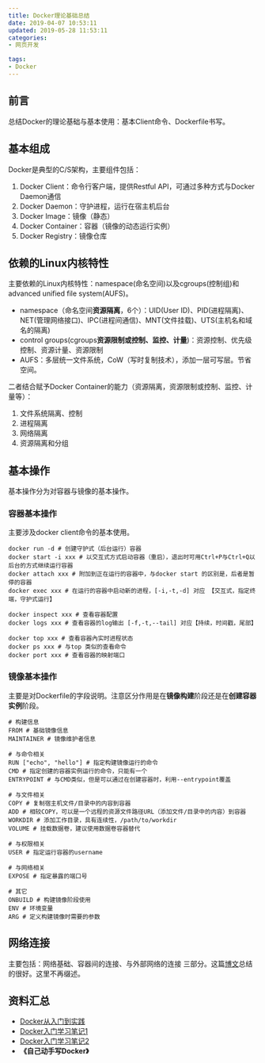 ```yaml
---
title: Docker理论基础总结
date: 2019-04-07 10:53:11
updated: 2019-05-28 11:53:11
categories:
- 网页开发

tags:
- Docker
---
```


## 前言
总结Docker的理论基础与基本使用：基本Client命令、Dockerfile书写。

<!-- more -->
## 基本组成
Docker是典型的C/S架构，主要组件包括：
1. Docker Client：命令行客户端，提供Restful API，可通过多种方式与Docker Daemon通信
2. Docker Daemon：守护进程，运行在宿主机后台
3. Docker Image：镜像（静态）
4. Docker Container：容器（镜像的动态运行实例）
5. Docker Registry：镜像仓库

## 依赖的Linux内核特性
主要依赖的Linux内核特性：namespace(命名空间)以及cgroups(控制组)和advanced unified file system(AUFS)。
- namespace（命名空间**资源隔离**，6个）：UID(User ID)、PID(进程隔离)、NET(管理网络接口)、IPC(进程间通信)、MNT(文件挂载)、UTS(主机名和域名的隔离)
- control groups(cgroups**资源限制或控制、监控、计量**)：资源控制、优先级控制、资源计量、资源限制
- AUFS：多层统一文件系统，CoW（写时复制技术），添加一层可写层。节省空间。

二者结合赋予Docker Container的能力（资源隔离，资源限制或控制、监控、计量等）：
1. 文件系统隔离、控制
2. 进程隔离
3. 网络隔离
4. 资源隔离和分组

## 基本操作
基本操作分为对容器与镜像的基本操作。

### 容器基本操作
主要涉及docker client命令的基本使用。
```shell
docker run -d # 创建守护式（后台运行）容器
docker start -i xxx # 以交互式方式启动容器（重启），退出时可用Ctrl+P与Ctrl+Q以后台的方式继续运行容器
docker attach xxx # 附加到正在运行的容器中，与docker start 的区别是，后者是暂停的容器
docker exec xxx # 在运行的容器中启动新的进程，[-i,-t,-d] 对应 【交互式，指定终端，守护式运行】

docker inspect xxx # 查看容器配置
docker logs xxx # 查看容器的log输出 [-f,-t,--tail] 对应【持续，时间戳，尾部】

docker top xxx # 查看容器內实时进程状态
docker ps xxx # 与top 类似的查看命令
docker port xxx # 查看容器的映射端口
```

### 镜像基本操作
主要是对Dockerfile的字段说明。注意区分作用是在**镜像构建**阶段还是在**创建容器实例**阶段。
```shell
# 构建信息
FROM # 基础镜像信息
MAINTAINER # 镜像维护者信息

# 与命令相关
RUN ["echo", "hello"] # 指定构建镜像运行的命令
CMD # 指定创建的容器实例运行的命令，只能有一个
ENTRYPOINT # 与CMD类似，但是可以通过在创建容器时，利用--entrypoint覆盖

# 与文件相关
COPY # 复制宿主机文件/目录中的内容到容器
ADD # 相较COPY，可以是一个远程的资源文件路径URL（添加文件/目录中的内容）到容器
WORKDIR # 添加工作目录，具有连续性，/path/to/workdir
VOLUME # 挂载数据卷，建议使用数据卷容器替代

# 与权限相关
USER # 指定运行容器的username

# 与网络相关
EXPOSE # 指定暴露的端口号

# 其它
ONBUILD # 构建镜像阶段使用
ENV # 环境变量
ARG # 定义构建镜像时需要的参数
```

## 网络连接
主要包括：网络基础、容器间的连接、与外部网络的连接 三部分。这篇[博文](https://www.cnblogs.com/Hai--D/p/7017933.html)总结的很好。这里不再缀述。

## 资料汇总
- [Docker从入门到实践](https://www.bilibili.com/video/av42752665)
- [Docker入门学习笔记1](https://cvblogs.cn/2018/07/02/develop/docker_basic_intro/)
- [Docker入门学习笔记2](https://github.com/zhongqin0820/coding-playground/wiki/Docker%E5%85%A5%E9%97%A8%E5%AD%A6%E4%B9%A0)
- **《自己动手写Docker》**